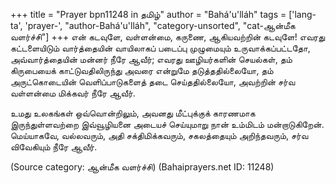 +++
title = "Prayer bpn11248 in தமிழ்"
author = "Bahá'u'lláh"
tags = ['lang-ta', 'prayer-', "author-Bahá'u'lláh", "category-unsorted", "cat-ஆன்மீக வளர்ச்சி"]
+++
என் கடவுளே, வள்ளன்மை, கருணை, ஆகியவற்றின் கடவுளே! எவரது கட்டளையிடும் வார்த்தையின் வாயிலாகப் படைப்பு முழுமையும் உருவாக்கப்பட்டதோ, அவ்வார்த்தையின் மன்னர் நீரே ஆவீர்; எவரது ஊழியர்களின் செயல்கள், தம் கிருபையைக் காட்டுவதிலிருந்து அவரை என்றுமே தடுத்ததில்லையோ, தம் அருட்கொடையின் வெளிப்பாடுகளைத் தடை செய்ததில்லையோ, அவற்றின் சர்வ வள்ளன்மை மிக்கவர் நீரே  ஆவீர்.

உமது உலகங்கள் ஒவ்வொன்றிலும், அவனது மீட்புக்குக்      காரணமாக இருந்துள்ளவற்றை   இவ்வூழியனை அடையச் செய்யுமாறு நான் உம்மிடம் மன்றாடுகிறேன். மெய்யாகவே, வல்லவரும், அதி சக்திமிக்கவரும், சகலத்தையும்  அறிந்தவரும், சர்வ விவேகியும் நீரே ஆவீர்.

(Source category: ஆன்மீக வளர்ச்சி)
(Bahaiprayers.net ID: 11248)
